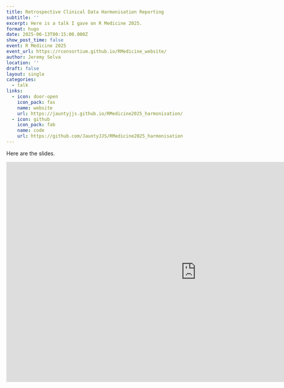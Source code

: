 ```yaml
---
title: Retrospective Clinical Data Harmonisation Reporting
subtitle: ''
excerpt: Here is a talk I gave on R Medicine 2025.
format: hugo
date: 2025-06-13T00:15:00.000Z
show_post_time: false
event: R Medicine 2025
event_url: https://rconsortium.github.io/RMedicine_website/
author: Jeremy Selva
location: ''
draft: false
layout: single
categories:
  - talk
links:
  - icon: door-open
    icon_pack: fas
    name: website
    url: https://jauntyjjs.github.io/RMedicine2025_harmonisation/
  - icon: github
    icon_pack: fab
    name: code
    url: https://github.com/JauntyJJS/RMedicine2025_harmonisation
---
```



Here are the slides.

<iframe width="1000" height="580" src="https://jauntyjjs.github.io/RMedicine2025_harmonisation/" frameborder="0" allowfullscreen>
</iframe>
